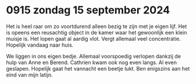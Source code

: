 # 0915 zondag 15 september 2024
Het is heel raar om zo voortdurend alleen bezig te zijn met je eigen lijf.  Het is opeens een reusachtig object in de kamer waar het gewoonlijk een klein muisje is. Het lopen gaat al aardig vlot. Vergt allemaal veel concentratie. Hopelijk vandaag naar huis. 

We liggen in ons eigen bedje. Allemaal voorspoedig verlopen dankzij de hulp van Anne en Berend. Cathrien kwam ook nog even langs. Al even geslapen. Hopelijk gaat het vannacht een beetje lukt. Ben enigszins aan het eind van mijn latijn. 